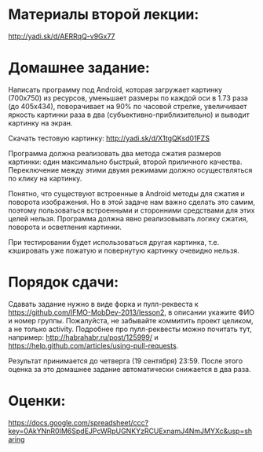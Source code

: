 Материалы второй лекции:
=======
http://yadi.sk/d/AERRqQ-v9Gx77

Домашнее задание:
=======
Написать программу под Android, которая загружает картинку (700х750) из ресурсов, уменьшает размеры по каждой оси в 1.73 раза (до 405х434), поворачивает на 90% по часовой стрелке, увеличивает яркость картинки раза в два (субъективно-приблизительно) и выводит картинку на экран.

Скачать тестовую картинку:
http://yadi.sk/d/X1tgQKsd01FZS

Программа должна реализовать два метода сжатия размеров картинки: один максимально быстрый, второй приличного качества. Переключение между этими двумя режимами должно осуществляться по клику на картинку.

Понятно, что существуют встроенные в Android методы для сжатия и поворота изображения. Но в этой задаче нам важно сделать это самим, поэтому пользоваться встроенными и сторонними средствами для этих целей нельзя. Программа должна явно реализовывать логику сжатия, поворота и осветления картинки.

При тестировании будет использоваться другая картинка, т.е. кэшировать уже пожатую и повернутую картинку очевидно нельзя.

Порядок сдачи:
=======
Сдавать задание нужно в виде форка и пулл-реквеста к https://github.com/IFMO-MobDev-2013/lesson2, в описании укажите ФИО и номер группы.
Пожалуйста, не забывайте коммитить проект целиком, а не только activity.
Подробнее про пулл-реквесты можно почитать тут, например: http://habrahabr.ru/post/125999/ и https://help.github.com/articles/using-pull-requests.

Результат принимается до четверга (19 сентября) 23:59. После этого оценка за это домашнее задание автоматически снижается в два раза.

Оценки:
=======
https://docs.google.com/spreadsheet/ccc?key=0AkYNnR0IM6SpdEJPcWRpUGNKYzRCUExnamJ4NmJMYXc&usp=sharing
